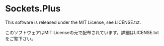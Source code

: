 Sockets.Plus
============









This software is released under the MIT License, see LICENSE.txt.

このソフトウェアはMIT Licenseの元で配布されています。詳細はLICENSE.txtをご覧下さい。
